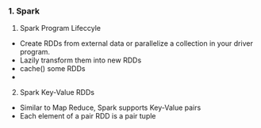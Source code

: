 ### 1. Spark 
1. Spark Program Lifeccyle 
  - Create RDDs from external data or parallelize a collection in your driver program. 
  - Lazily transform them into new RDDs 
  - cache() some RDDs
   - 
 
 2. Spark Key-Value RDDs 
  - Similar to Map Reduce, Spark supports Key-Value pairs 
  - Each element of a pair RDD is a pair tuple 
  
